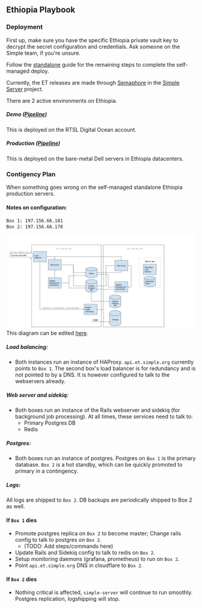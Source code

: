 ## Ethiopia Playbook

### Deployment

First up, make sure you have the specific Ethiopia private vault key to decrypt the secret configuration and credentials. Ask someone on the Simple team, if you're unsure.

Follow the [standalone](standalone/README.md) guide for the remaining steps to complete the self-managed deploy.

Currently, the ET releases are made through [Semaphore](https://resolvetosavelives.semaphoreci.com) in the [Simple Server](https://github.com/simpledotorg/simple-server) project.

There are 2 active environments on Ethiopia.

##### Demo ([Pipeline](https://github.com/simpledotorg/simple-server/blob/master/.semaphore/ethiopia_demo_deployment.yml))

This is deployed on the RTSL Digital Ocean account.

##### Production ([Pipeline](https://github.com/simpledotorg/simple-server/blob/master/.semaphore/ethiopia_production_deployment.yml))
This is deployed on the bare-metal Dell servers in Ethiopia datacenters.

### Contigency Plan

When something goes wrong on the self-managed standalone Ethiopia production servers.

#### Notes on configuration:
```
Box 1: 197.156.66.181
Box 2: 197.156.66.178
```

![Ethiopia Server Topography](ethiopia-server-topography.png)
This diagram can be edited [here](https://docs.google.com/drawings/d/1iEGHXp1xEOsAVg8zKHnIB17sQHRZdeES9XDjacTSTFA/edit).

##### Load balancing:
- Both instances run an instance of HAProxy. `api.et.simple.org` currently points to `Box 1`. The second box's load balancer
is for redundancy and is not pointed to by a DNS. It is however configured to talk to the webservers already.

##### Web server and sidekiq:
- Both boxes run an instance of the Rails webserver and sidekiq (for background job processing). At all times, these services need to talk to:
    - Primary Postgres DB
    - Redis

##### Postgres:
- Both boxes run an instance of postgres. Postgres on `Box 1` is the primary database. `Box 2` is a hot standby, which can be
  quickly promoted to primary in a contingency.

##### Logs:

All logs are shipped to `Box 2`. DB backups are periodically shipped to Box 2 as well.

#### If `Box 1` dies

- Promote postgres replica on `Box 2` to become master; Change rails config to talk to postgres on `Box 2`.
    - (TODO: Add steps/commands here)
- Update Rails and Sidekiq config to talk to redis on `Box 2`.
- Setup monitoring daemons (grafana, prometheus) to run on `Box 2`.
- Point `api.et.simple.org` DNS in cloudflare to `Box 2`.

#### If `Box 2` dies
- Nothing critical is affected, `simple-server` will continue to run smoothly. Postgres replication, logshipping will stop.
